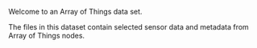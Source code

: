 Welcome to an Array of Things data set.

The files in this dataset contain selected sensor data and metadata from
Array of Things nodes.
